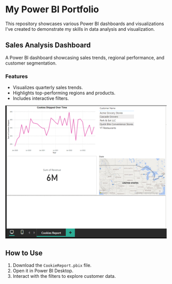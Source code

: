 # My Power BI Portfolio

This repository showcases various Power BI dashboards and visualizations I've created to demonstrate my skills in data analysis and visualization.

## Sales Analysis Dashboard
A Power BI dashboard showcasing sales trends, regional performance, and customer segmentation.

### Features
- Visualizes quarterly sales trends.
- Highlights top-performing regions and products.
- Includes interactive filters.

![Sales Dashboard](dashboard-preview.png)
## How to Use
1. Download the `CookieReport.pbix` file.
2. Open it in Power BI Desktop.
3. Interact with the filters to explore customer data.
